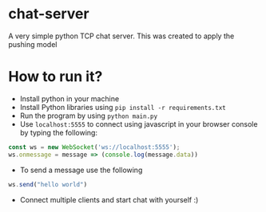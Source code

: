 # chat-server
A very simple python TCP chat server. This was created to apply the pushing model


# How to run it?
* Install python in your machine
* Install Python libraries using `pip install -r requirements.txt`
* Run the program by using `python main.py`
* Use `localhost:5555` to connect using javascript in your browser console by typing the following:

```js
const ws = new WebSocket('ws://localhost:5555');
ws.onmessage = message => (console.log(message.data))
```

* To send a message use the following

```js
ws.send("hello world")
```

* Connect multiple clients and start chat with yourself :)
